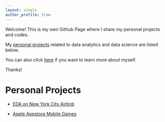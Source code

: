 ```yaml
---
layout: single
author_profile: true
---
```


Welcome! This is my own Github Page where I share my personal projects and codes.

My [personal projects](https://junsu-ku.github.io/projects/) related to data analytics and data science are listed below.

You can also click [here](https://junsu-ku.github.io/about/) if you want to learn more about myself.

Thanks!



# Personal Projects #

- [EDA on New York City Airbnb](https://junsu-ku.github.io/NYC-Airbnb-EDA-in-R/)

- [Apple Appstore Mobile Games](https://junsu-ku.github.io/17K-Mobile-Strategy-Games/)
